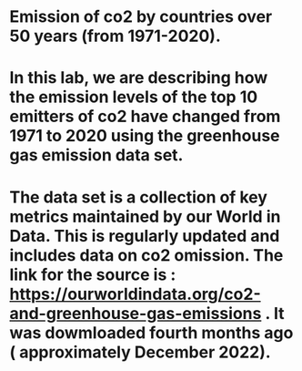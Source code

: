 # Emission of co2 by countries over 50 years (from 1971-2020).
# In this lab, we are describing how the emission levels of the top 10 emitters of co2 have changed from 1971 to 2020 using the greenhouse gas emission data set.
# The data set is a collection of key metrics maintained by our World in Data. This is regularly updated and includes data on co2 omission. The link for the source is : https://ourworldindata.org/co2-and-greenhouse-gas-emissions . It was dowmloaded fourth months ago ( approximately December 2022).

